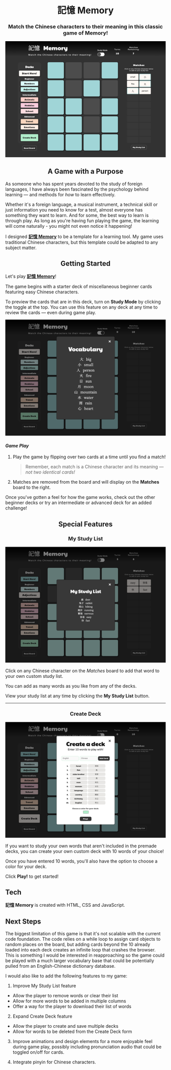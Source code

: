 # <div align="center">記憶 Memory</div>
### <div align="center">Match the Chinese characters to their meaning in this classic game of Memory!<div>

![Game Play](/images/game-play.png)

## <div align="center">A Game with a Purpose</div>
As someone who has spent years devoted to the study of foreign languages, I have always been fascinated by the psychology behind learning — and methods for *how* to learn effectively. 

Whether it's a foreign language, a musical instrument, a technical skill or just information you need to know for a test, almost everyone has something they want to learn. And for some, the best way to learn is through play. As long as you're having fun playing the game, the learning will come naturally - you might not even notice it happening!

I designed **[記憶 Memory](https://abigaildawson.github.io/jiyi-memory/)** to be a template for a learning tool. My game uses traditional Chinese characters, but this template could be adapted to any subject matter.

## <div align="center">Getting Started</div>

Let's play **[記憶 Memory](https://abigaildawson.github.io/jiyi-memory/)**!

The game begins with a starter deck of miscellaneous beginner cards featuring easy Chinese characters. 

To preview the cards that are in this deck, turn on **Study Mode** by clicking the toggle at the top. You can use this feature on any deck at any time to review the cards — even during game play.

![Study Mode](/images/study-mode.png)

#### *Game Play*

1. Play the game by flipping over two cards at a time until you find a match!

    >Remember, each match is a Chinese character and its meaning — *not two identical cards!*

2. Matches are removed from the board and will display on the **Matches** board to the right.

Once you've gotten a feel for how the game works, check out the other beginner decks or try an intermediate or advanced deck for an added challenge!

## <div align="center">Special Features</div>

### <div align="center">My Study List</div>

![My Study List](/images/my-study-list.png)

Click on any Chinese character on the *Matches* board to add that word to your own custom study list. 

You can add as many words as you like from any of the decks.

View your study list at any time by clicking the **My Study List** button.

***

### <div align="center">Create Deck</div>

![Create Deck](/images/create-deck.png)

If you want to study your own words that aren't included in the premade decks, you can create your own custom deck with 10 words of your choice!

Once you have entered 10 words, you'll also have the option to choose a color for your deck.

Click **Play!** to get started!

## Tech

 **記憶 Memory** is created with HTML, CSS and JavaScript.

## Next Steps

The biggest limitation of this game is that it's not scalable with the current code foundation. The code relies on a while loop to assign card objects to random places on the board, but adding cards beyond the 10 already loaded into each deck creates an infinite loop that crashes the browser. This is something I would be interested in reapproaching so the game could be played with a much larger vocabulary base that could be potentially pulled from an English-Chinese dictionary database.

I would also like to add the following features to my game:

1. Improve My Study List feature
* Allow the player to remove words or clear their list
* Allow for more words to be added in multiple columns
* Offer a way for the player to download their list of words

2. Expand Create Deck feature
* Allow the player to create and save multiple decks
* Allow for words to be deleted from the Create Deck form

3. Improve animations and design elements for a more enjoyable feel during game play, possibly including pronunciation audio that could be toggled on/off for cards.

4. Integrate pinyin for Chinese characters.